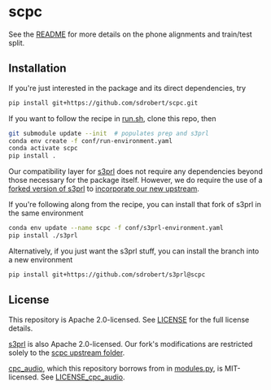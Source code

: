 # scpc

See the [README](resources/README) for more details on the phone alignments
and train/test split.

## Installation

If you're just interested in the package and its direct dependencies, try

``` sh
pip install git+https://github.com/sdrobert/scpc.git
```

If you want to follow the recipe in [run.sh](run.sh), clone this repo, then

``` sh
git submodule update --init  # populates prep and s3prl
conda env create -f conf/run-environment.yaml
conda activate scpc
pip install .
```

Our compatibility layer for [s3prl](https://github.com/s3prl/s3prl) does not
require any dependencies beyond those necessary for the package itself.
However, we do require the use of a [forked version of
s3prl](https://github.com/sdrobert/s3prl/tree/scpc) to [incorporate our new
upstream](https://s3prl.github.io/s3prl/contribute/upstream.html).

If you're following along from the recipe, you can install that fork of s3prl
in the same environment

``` sh
conda env update --name scpc -f conf/s3prl-environment.yaml
pip install ./s3prl
```

Alternatively, if you just want the s3prl stuff, you can install the branch
into a new environment

``` sh
pip install git+https://github.com/sdrobert/s3prl@scpc
```

## License

This repository is Apache 2.0-licensed. See [LICENSE](LICENSE) for the full
license details.

[s3prl](https://github.com/s3prl/s3prl) is also Apache 2.0-licensed. Our fork's
modifications are restricted solely to the [scpc upstream
folder](s3prl/s3prl/upstream/scpc).

[cpc_audio](https://github.com/facebookresearch/CPC_audio), which this
repository borrows from in [modules.py](src/scpc/modules.py), is MIT-licensed.
See [LICENSE_cpc_audio](LICENSE_cpc_audio).
